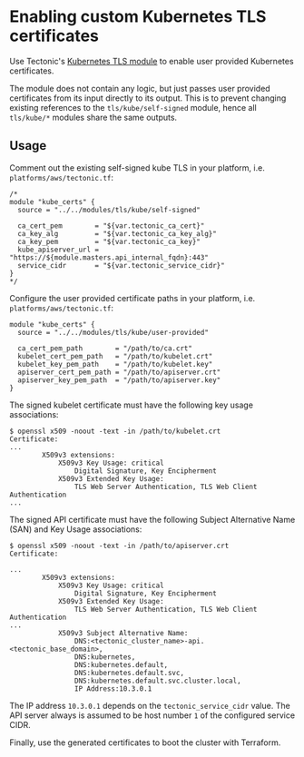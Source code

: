 # Enabling custom Kubernetes TLS certificates

Use Tectonic's [Kubernetes TLS module][kube-module] to enable user provided Kubernetes certificates.

The module does not contain any logic, but just passes user provided certificates from its input directly to its output. This is to prevent changing existing references to the `tls/kube/self-signed` module, hence all `tls/kube/*` modules share the same outputs.

## Usage

Comment out the existing self-signed kube TLS in your platform, i.e. `platforms/aws/tectonic.tf`:

```
/*
module "kube_certs" {
  source = "../../modules/tls/kube/self-signed"

  ca_cert_pem        = "${var.tectonic_ca_cert}"
  ca_key_alg         = "${var.tectonic_ca_key_alg}"
  ca_key_pem         = "${var.tectonic_ca_key}"
  kube_apiserver_url = "https://${module.masters.api_internal_fqdn}:443"
  service_cidr       = "${var.tectonic_service_cidr}"
}
*/
```

Configure the user provided certificate paths in your platform, i.e. `platforms/aws/tectonic.tf`:

```
module "kube_certs" {
  source = "../../modules/tls/kube/user-provided"

  ca_cert_pem_path        = "/path/to/ca.crt"
  kubelet_cert_pem_path   = "/path/to/kubelet.crt"
  kubelet_key_pem_path    = "/path/to/kubelet.key"
  apiserver_cert_pem_path = "/path/to/apiserver.crt"
  apiserver_key_pem_path  = "/path/to/apiserver.key"
}
```

The signed kubelet certificate must have the following key usage associations:

```
$ openssl x509 -noout -text -in /path/to/kubelet.crt
Certificate:
...
        X509v3 extensions:
            X509v3 Key Usage: critical
                Digital Signature, Key Encipherment
            X509v3 Extended Key Usage:
                TLS Web Server Authentication, TLS Web Client Authentication
...
```

The signed API certificate must have the following Subject Alternative Name (SAN) and Key Usage associations:

```
$ openssl x509 -noout -text -in /path/to/apiserver.crt
Certificate:

...
        X509v3 extensions:
            X509v3 Key Usage: critical
                Digital Signature, Key Encipherment
            X509v3 Extended Key Usage:
                TLS Web Server Authentication, TLS Web Client Authentication
...
            X509v3 Subject Alternative Name:
                DNS:<tectonic_cluster_name>-api.<tectonic_base_domain>,
                DNS:kubernetes,
                DNS:kubernetes.default,
                DNS:kubernetes.default.svc,
                DNS:kubernetes.default.svc.cluster.local,
                IP Address:10.3.0.1
```

The IP address `10.3.0.1` depends on the `tectonic_service_cidr` value. The API server always is assumed to be host number `1` of the configured service CIDR.

Finally, use the generated certificates to boot the cluster with Terraform.


[kube-module]: https://github.com/coreos/tectonic-installer/tree/master/modules/tls/kube/
